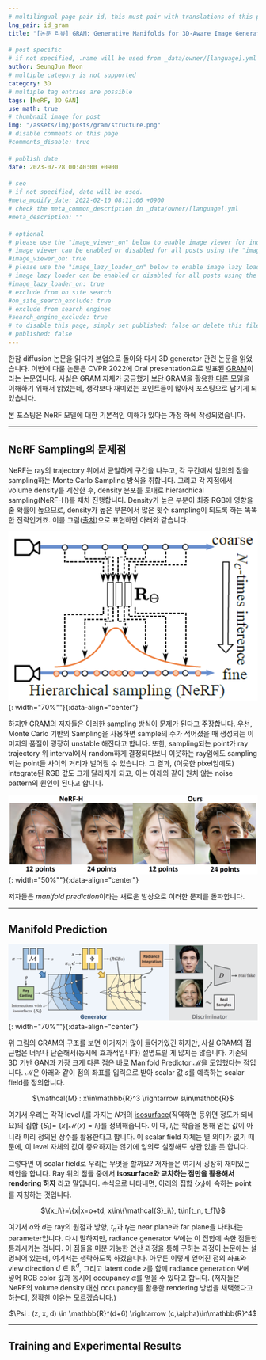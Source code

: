 ```yaml
---
# multilingual page pair id, this must pair with translations of this page. (This name must be unique)
lng_pair: id_gram
title: "[논문 리뷰] GRAM: Generative Manifolds for 3D-Aware Image Generation"

# post specific
# if not specified, .name will be used from _data/owner/[language].yml
author: SeungJun Moon
# multiple category is not supported
category: 3D
# multiple tag entries are possible
tags: [NeRF, 3D GAN]
use_math: true
# thumbnail image for post
img: "/assets/img/posts/gram/structure.png"
# disable comments on this page
#comments_disable: true

# publish date
date: 2023-07-28 00:40:00 +0900

# seo
# if not specified, date will be used.
#meta_modify_date: 2022-02-10 08:11:06 +0900
# check the meta_common_description in _data/owner/[language].yml
#meta_description: ""

# optional
# please use the "image_viewer_on" below to enable image viewer for individual pages or posts (_posts/ or [language]/_posts folders).
# image viewer can be enabled or disabled for all posts using the "image_viewer_posts: true" setting in _data/conf/main.yml.
#image_viewer_on: true
# please use the "image_lazy_loader_on" below to enable image lazy loader for individual pages or posts (_posts/ or [language]/_posts folders).
# image lazy loader can be enabled or disabled for all posts using the "image_lazy_loader_posts: true" setting in _data/conf/main.yml.
#image_lazy_loader_on: true
# exclude from on site search
#on_site_search_exclude: true
# exclude from search engines
#search_engine_exclude: true
# to disable this page, simply set published: false or delete this file
# published: false
---
```


<!-- outline-start -->

한참 diffusion 논문을 읽다가 본업으로 돌아와 다시 3D generator 관련 논문을 읽었습니다. 이번에 다룰 논문은 CVPR 2022에 Oral presentation으로 발표된 [GRAM](https://arxiv.org/abs/2112.08867)이라는 논문입니다. 사실은 GRAM 자체가 궁금했기 보단 GRAM을 활용한 [다른 모델](https://arxiv.org/abs/2210.06465)을 이해하기 위해서 읽었는데, 생각보다 재미있는 포인트들이 많아서 포스팅으로 남기게 되었습니다.

본 포스팅은 NeRF 모델에 대한 기본적인 이해가 있다는 가정 하에 작성되었습니다.

<!-- outline-end -->

***

## NeRF Sampling의 문제점

NeRF는 ray의 trajectory 위에서 균일하게 구간을 나누고, 각 구간에서 임의의 점을 sampling하는 Monte Carlo Sampling 방식을 취합니다. 그리고 각 지점에서 volume density를 계산한 후, density 분포를 토대로 hierarchical sampling(NeRF-H)를 재차 진행합니다. Density가 높은 부분이 최종 RGB에 영향을 줄 확률이 높으므로, density가 높은 부분에서 많은 횟수 sampling이 되도록 하는 똑똑한 전략인거죠. 이를 그림([출처](https://jaminfong.cn/neusample/))으로 표현하면 아래와 같습니다.

![Alt text](/assets/img/posts/gram/sampling_nerf.png){: width="70%""}{:data-align="center"}

하지만 GRAM의 저자들은 이러한 sampling 방식이 문제가 된다고 주장합니다. 우선, Monte Carlo 기반의 Sampling을 사용하면 sample의 수가 적어졌을 때 생성되는 이미지의 품질이 굉장히 unstable 해진다고 합니다. 또한, sampling되는 point가 ray trajectory 위 interval에서 random하게 결정되다보니 이웃하는 ray임에도 sampling되는 point들 사이의 거리가 벌어질 수 있습니다. 그 결과, (이웃한 pixel임에도) integrate된 RGB 값도 크게 달라지게 되고, 이는 아래와 같이 원치 않는 noise pattern의 원인이 된다고 합니다.

![Alt text](/assets/img/posts/gram/noise_nerf.png){: width="50%""}{:data-align="center"}

저자들은 *manifold prediction*이라는 새로운 발상으로 이러한 문제를 돌파합니다.

***

## Manifold Prediction

![Alt text](/assets/img/posts/gram/structure.png){: width="70%""}{:data-align="center"}

위 그림의 GRAM의 구조를 보면 이거저거 많이 들어가있긴 하지만, 사실 GRAM의 접근법은 너무나 단순해서(동시에 효과적입니다) 설명드릴 게 많지는 않습니다. 기존의 3D 기반 GAN과 가장 크게 다른 점은 바로 Manifold Predictor $\mathcal{M}$을 도입했다는 점입니다. $\mathcal{M}$은 아래와 같이 점의 좌표를 입력으로 받아 scalar 값 $s$를 예측하는 scalar field를 정의합니다.

<div align="center">
$\mathcal{M} : x\in\mathbb{R}^3 \rightarrow s\in\mathbb{R}$
</div>

여기서 우리는 각각 level ${l_i}$를 가지는 $N$개의 [isosurface](https://en.wikipedia.org/wiki/Isosurface)(직역하면 등위면 정도가 되네요)의 집합 $\lbrace S_i\rbrace =$ $\lbrace x\|\mathcal{M}(x)=l_{i}\rbrace$를 정의해줍니다. 이 때, $l_i$는 학습을 통해 얻는 값이 아니라 미리 정의된 상수를 활용한다고 합니다. 이 scalar field 자체는 별 의미가 없기 때문에, 이 level 자체의 값이 중요하지는 않기에 임의로 설정해도 상관 없을 듯 합니다.

그렇다면 이 scalar field로 우리는 무엇을 할까요? 저자들은 여기서 굉장히 재미있는 제안을 합니다. Ray 위의 점들 중에서 **isosurface와 교차하는 점만을 활용해서 rendering 하자** 라고 말입니다. 수식으로 나타내면, 아래의 집합 $\{x_{i}\}$에 속하는 point를 지칭하는 것입니다.

<div align="center">
$\{x_i\}=\{x|x=o+td, x\in\{\mathcal{S}_i\}, t\in[t_n, t_f]\}$
</div>

여기서 $o$와 $d$는 ray의 원점과 방향, $t_n$과 $t_f$는 near plane과 far plane을 나타내는 parameter입니다. 다시 말하지만, radiance generator $\Psi$에는 이 집합에 속한 점들만 통과시키는 겁니다. 이 점들을 미분 가능한 연산 과정을 통해 구하는 과정이 논문에는 설명되어 있는데, 여기서는 생략하도록 하겠습니다. 아무튼 이렇게 얻어진 점의 좌표와 view direction $d\in\mathbb{R}^d$, 그리고 latent code $z$를 함께 radiance generation $\Psi$에 넣어 RGB color 값과 동시에 occupancy $\alpha$를 얻을 수 있다고 합니다. (저자들은 NeRF의 volume density 대신 occupancy를 활용한 rendering 방법을 채택했다고 하는데, 정확한 이유는 모르겠습니다.)

<div align="center">
$\Psi : (z, x, d) \in \mathbb{R}^(d+6) \rightarrow (c,\alpha)\in\mathbb{R}^4$
</div>

***

## Training and Experimental Results



